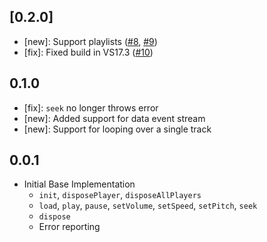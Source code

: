 ## [0.2.0]

* [new]: Support playlists ([#8](https://github.com/bdlukaa/just_audio_windows/pull/8), [#9](https://github.com/bdlukaa/just_audio_windows/pull/9))
* [fix]: Fixed build in VS17.3 ([#10](https://github.com/bdlukaa/just_audio_windows/pull/10))

## 0.1.0

* [fix]: `seek` no longer throws error
* [new]: Added support for data event stream
* [new]: Support for looping over a single track

## 0.0.1

* Initial Base Implementation
  * `init`, `disposePlayer`, `disposeAllPlayers`
  * `load`, `play`, `pause`, `setVolume`, `setSpeed`, `setPitch`, `seek`
  * `dispose`
  * Error reporting